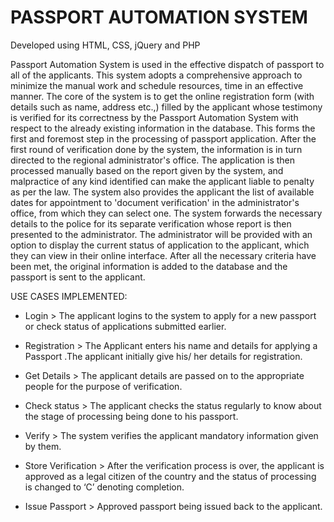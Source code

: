 # PASSPORT AUTOMATION SYSTEM

Developed using HTML, CSS, jQuery and PHP

Passport Automation System is used in the effective dispatch of passport to all of the applicants. This system adopts a comprehensive approach to minimize the manual work and schedule resources, time in an effective  manner. The core of the system is to get the online registration form (with details such as name, address etc.,) filled by the applicant whose testimony is verified for its correctness by the Passport Automation System with respect to the already existing information in the database. This forms the first and foremost step in the processing of passport application. After the first round of verification done by the system, the information is in turn directed to the regional administrator's  office. The application is then processed manually based on the report given by the system, and malpractice of any kind  identified can make the applicant liable to penalty as per the law. The system also provides the applicant the list of available dates for appointment to 'document verification' in the administrator's office, from which they can select one. The system forwards the necessary details to the police for its separate verification whose report is then presented to the administrator. The administrator will be provided with an option to display the current status of application to the applicant, which they can view in their online interface. After all the necessary criteria have been met, the original information is added to the database and the passport is sent to the applicant.

USE CASES IMPLEMENTED:

- Login > 
  The applicant logins to the system to apply for a new passport or check status of applications submitted earlier.

- Registration > 
  The Applicant enters his name and details for applying a Passport .The applicant initially give his/ her details for registration.
  
- Get Details > 
  The applicant details are passed on to the appropriate people for the purpose of verification.

- Check status > 
  The applicant checks the status regularly to know about the stage of processing being done to his passport.

- Verify > 
  The system verifies the applicant mandatory information given by them.

- Store Verification > 
  After the verification process is over, the applicant is approved as a legal citizen of the country and the status of processing is changed to ‘C’ denoting     completion.

- Issue Passport > 
  Approved passport being issued back to the applicant.
